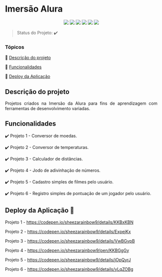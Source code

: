 <h1>Imersão Alura</h1> 

<p align="center">
   <img src="http://img.shields.io/static/v1?label=License&message=MIT&color=green&style=for-the-badge"/>
   <img src="http://img.shields.io/static/v1?label=STATUS&message=CONCLUIDO&color=GREEN&style=for-the-badge"/>
   <img src="https://img.shields.io/badge/Codepen-000000?style=for-the-badge&logo=codepen&logoColor=white"/>
   <img src="https://img.shields.io/badge/HTML5-E34F26?style=for-the-badge&logo=html5&logoColor=white"/>
   <img src="https://img.shields.io/badge/CSS3-1572B6?style=for-the-badge&logo=css3&logoColor=white"/>
   <img src="https://img.shields.io/badge/JavaScript-323330?style=for-the-badge&logo=javascript&logoColor=F7DF1ESCRIPT"/>
</p>

> Status do Projeto: :heavy_check_mark:

### Tópicos 

:small_blue_diamond: [Descrição do projeto](#descrição-do-projeto)

:small_blue_diamond: [Funcionalidades](#funcionalidades)

:small_blue_diamond: [Deploy da Aplicação](#deploy-da-aplicação-dash)

## Descrição do projeto 

<p align="justify">
  Projetos criados na Imersão da Alura para fins de aprendizagem com ferramentas de desenvolvimento variadas.
</p>

## Funcionalidades

:heavy_check_mark: Projeto 1 - Conversor de moedas.

:heavy_check_mark: Projeto 2 - Conversor de temperaturas.

:heavy_check_mark: Projeto 3 - Calculador de distâncias.

:heavy_check_mark: Projeto 4 - Jodo de adivinhação de números.

:heavy_check_mark: Projeto 5 - Cadastro simples de filmes pelo usuário.

:heavy_check_mark: Projeto 6 - Registro simples de pontuação de um jogador pelo usuário.

## Deploy da Aplicação :dash:

Projeto 1 - https://codepen.io/sheezarainbow9/details/KKBxKBN

Projeto 2 - https://codepen.io/sheezarainbow9/details/ExpejKx

Projeto 3 - https://codepen.io/sheezarainbow9/details/VwBGvpB

Projeto 4 - https://codepen.io/sheezarainbow9/pen/KKBGgGy

Projeto 5 - https://codepen.io/sheezarainbow9/details/jOpQyrJ

Projeto 6 - https://codepen.io/sheezarainbow9/details/yLqZOBg




